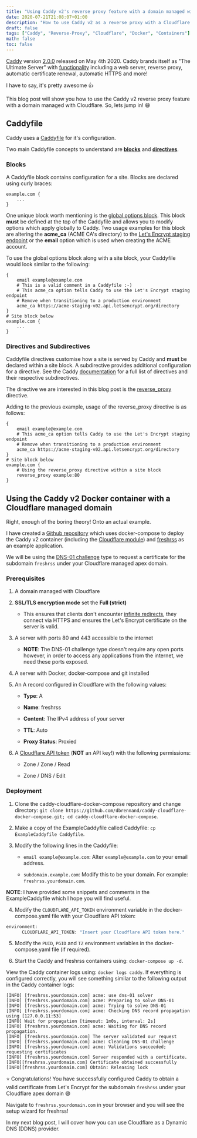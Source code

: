 ```yaml
---
title: "Using Caddy v2's reverse proxy feature with a domain managed with Cloudflare!"
date: 2020-07-21T21:08:07+01:00
description: "How to use Caddy v2 as a reverse proxy with a Cloudflare managed domain."
draft: false
tags: ["Caddy", "Reverse-Proxy", "Cloudflare", "Docker", "Containers"]
math: false
toc: false
---
```


[Caddy](https://caddyserver.com/) version [2.0.0](https://github.com/caddyserver/caddy/releases/tag/v2.0.0) released on May 4th 2020. Caddy brands itself as "The Ultimate Server" with [functionality](https://caddyserver.com/docs/) including a web server, reverse proxy, automatic certificate renewal, automatic HTTPS and more!

I have to say, it's pretty awesome :thumbsup:

This blog post will show you how to use the Caddy v2 reverse proxy feature with a domain managed with Cloudflare. So, lets jump in! :smile:

## Caddyfile

Caddy uses a [Caddyfile](https://caddyserver.com/docs/caddyfile) for it's configuration.

Two main Caddyfile concepts to understand are [**blocks**](https://caddyserver.com/docs/caddyfile/concepts#blocks) and [**directives**](https://caddyserver.com/docs/caddyfile/concepts#directives).

### Blocks

A Caddyfile block contains configuration for a site. Blocks are declared using curly braces:

```
example.com {
    ...
}
```

One unique block worth mentioning is the [global options block](https://caddyserver.com/docs/caddyfile/options). This block **must** be defined at the top of the Caddyfile and allows you to modify options which apply globally to Caddy. Two usage examples for this block are altering the **acme_ca** (ACME CA's directory) to the [Let's Encrypt staging endpoint](https://letsencrypt.org/docs/staging-environment/) or the **email** option which is used when creating the ACME account.

To use the global options block along with a site block, your Caddyfile would look similar to the following:

```caddyfile
{
    email example@example.com
    # This is a valid comment in a Caddyfile :-)
    # This acme_ca option tells Caddy to use the Let's Encrypt staging endpoint
    # Remove when transitioning to a production environment
    acme_ca https://acme-staging-v02.api.letsencrypt.org/directory
}
# Site block below
example.com {
    ...
}
```

### Directives and Subdirectives

Caddyfile directives customise how a site is served by Caddy and **must** be declared within a site block. A subdirective provides additional configuration for a directive. See the Caddy [documentation](https://caddyserver.com/docs/caddyfile/directives) for a full list of directives and their respective subdirectives.

The directive we are interested in this blog post is the [reverse_proxy](https://caddyserver.com/docs/caddyfile/directives/reverse_proxy) directive.

Adding to the previous example, usage of the reverse_proxy directive is as follows:

```caddyfile
{
    email example@example.com
    # This acme_ca option tells Caddy to use the Let's Encrypt staging endpoint
    # Remove when transitioning to a production environment
    acme_ca https://acme-staging-v02.api.letsencrypt.org/directory
}
# Site block below
example.com {
    # Using the reverse_proxy directive within a site block
    reverse_proxy example:80
}
```

## Using the Caddy v2 Docker container with a Cloudflare managed domain

Right, enough of the boring theory! Onto an actual example.

I have created a [Github repository](https://github.com/dbrennand/caddy-cloudflare-docker-compose) which uses docker-compose to deploy the Caddy v2 container (including the [Cloudflare module](https://github.com/caddy-dns/cloudflare)) and [freshrss](https://www.freshrss.org/) as an example application.

We will be using the [DNS-01 challenge](https://caddyserver.com/docs/automatic-https#dns-challenge) type to request a certificate for the subdomain `freshrss` under your Cloudflare managed apex domain.

### Prerequisites

1. A domain managed with Cloudflare

2. **SSL/TLS encryption mode** set the **Full (strict)**

   - This ensures that clients don't encounter [infinite redirects](https://caddy.community/t/infinite-redirection/3230/5), they connect via HTTPS and ensures the Let's Encrypt certificate on the server is valid.

3. A server with ports 80 and 443 accessible to the internet

   - **NOTE**: The DNS-01 challenge type doesn't require any open ports however, in order to access any applications from the internet, we need these ports exposed.

4. A server with Docker, docker-compose and git installed

5. An A record configured in Cloudflare with the following values:

   - **Type**: A

   - **Name**: freshrss

   - **Content**: The IPv4 address of your server

   - **TTL**: Auto

   - **Proxy Status**: Proxied

6. A [Cloudflare API token](https://github.com/libdns/cloudflare#authenticating) (**NOT** an API key!) with the following permissions:

   - Zone / Zone / Read

   - Zone / DNS / Edit

### Deployment

1. Clone the caddy-cloudflare-docker-compose repository and change directory: `git clone https://github.com/dbrennand/caddy-cloudflare-docker-compose.git; cd caddy-cloudflare-docker-compose`.

2. Make a copy of the ExampleCaddyfile called Caddyfile: `cp ExampleCaddyfile Caddyfile`.

3. Modify the following lines in the Caddyfile:

    - `email example@example.com`: Alter `example@example.com` to your email address.

    - `subdomain.example.com`: Modify this to be your domain. For example: `freshrss.yourdomain.com`.

**NOTE**: I have provided some snippets and comments in the ExampleCaddyfile which I hope you will find useful.

4. Modify the `CLOUDFLARE_API_TOKEN` environment variable in the docker-compose.yaml file with your Cloudflare API token:

```dockerfile
environment:
      CLOUDFLARE_API_TOKEN: "Insert your Cloudflare API token here."
```

5. Modify the `PUID`, `PGID` and `TZ` environment variables in the docker-compose.yaml file (if required).

6. Start the Caddy and freshrss containers using: `docker-compose up -d`.

View the Caddy container logs using: `docker logs caddy`. If everything is configured correctly, you will see something similar to the following output in the Caddy container logs:

```
[INFO] [freshrss.yourdomain.com] acme: use dns-01 solver
[INFO] [freshrss.yourdomain.com] acme: Preparing to solve DNS-01
[INFO] [freshrss.yourdomain.com] acme: Trying to solve DNS-01
[INFO] [freshrss.yourdomain.com] acme: Checking DNS record propagation using [127.0.0.11:53]
[INFO] Wait for propagation [timeout: 1m0s, interval: 2s]
[INFO] [freshrss.yourdomain.com] acme: Waiting for DNS record propagation.
[INFO] [freshrss.yourdomain.com] The server validated our request
[INFO] [freshrss.yourdomain.com] acme: Cleaning DNS-01 challenge
[INFO] [freshrss.yourdomain.com] acme: Validations succeeded; requesting certificates
[INFO] [freshrss.yourdomain.com] Server responded with a certificate.
[INFO][freshrss.yourdomain.com] Certificate obtained successfully
[INFO][freshrss.yourdomain.com] Obtain: Releasing lock
```

:star: Congratulations! You have successfully configured Caddy to obtain a valid certificate from Let's Encrypt for the subdomain `freshrss` under your Cloudflare apex domain :smile:

Navigate to `freshrss.yourdomain.com` in your browser and you will see the setup wizard for freshrss!

In my next blog post, I will cover how you can use Cloudflare as a Dynamic DNS (DDNS) provider.
